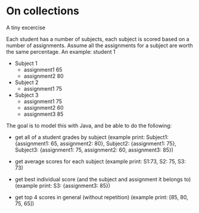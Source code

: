 # On collections

A tiny excercise

Each student has a number of subjects, each subject is scored based on a number of assignments. Assume all the assignments for a subject are worth the same percentage. 
An example:
student 1 
- Subject 1
  - assignment1 65
  - assignment2 80
- Subject 2
  - assignment1 75
- Subject 3
  - assignment1 75
  - assignment2 60
  - assignment3 85
  
  
The goal is to model this with Java, and be able to do the following:
  

- get all of a student grades by subject (example print: Subject1: {assignment1: 65, assignment2: 80}, Subject2: {assignment1: 75}, Subject3: {assignment1: 75, assignment2: 60, assignment3: 85})

- get average scores for each subject (example print: S1:73, S2: 75, S3: 73)

- get best individual score (and the subject and assignment it belongs to) (example print: S3: {assignment3: 85})

- get top 4 scores in general (without repetition) (example print: [85, 80, 75, 65])
